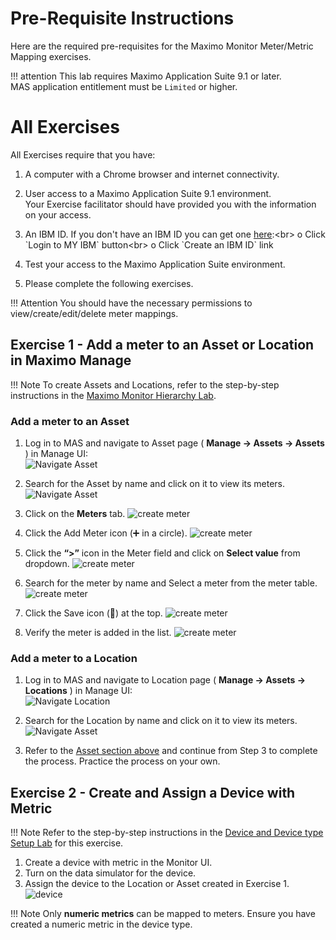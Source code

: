 # Pre-Requisite Instructions

Here are the required pre-requisites for the Maximo Monitor Meter/Metric Mapping exercises.

!!! attention
    This lab requires Maximo Application Suite 9.1 or later.</br>
    MAS application entitlement must be `Limited` or higher.

# All Exercises

All Exercises require that you have:

1.  A computer with a Chrome browser and internet connectivity.

2.  User access to a Maximo Application Suite 9.1 environment.<br>
Your Exercise facilitator should have provided you with the information on your access.

3.  An IBM ID.  If you don't have an IBM ID you can get one [here](https://www.ibm.com/account/reg/signup?):<br>
o Click `Login to MY IBM` button<br>
o Click `Create an IBM ID` link

4.  Test your access to the Maximo Application Suite environment.

5.  Please complete the following exercises.

!!! Attention
    You should have the necessary permissions to view/create/edit/delete meter mappings.

## Exercise 1 - Add a meter to an Asset or Location in Maximo Manage

!!! Note
    To create Assets and Locations, refer to the step-by-step instructions in the [Maximo Monitor Hierarchy Lab](../../monitor_hierarchy_9.1).

### Add a meter to an Asset

1. Log in to MAS and navigate to Asset page ( **Manage → Assets → Assets** ) in Manage UI:<br/>
![Navigate Asset](img/view_meter_data_01.png) <br/>

2. Search for the Asset by name and click on it to view its meters.
![Navigate Asset](img/view_meter_data_02.png) <br/>

3. Click on the **Meters** tab.
![create meter](img/create_meter_01.png) <br/>

4. Click the Add Meter icon (➕ in a circle).
![create meter](img/create_meter_02.png) <br/>

5. Click the **“>”** icon in the Meter field and click on **Select value** from dropdown.
![create meter](img/create_meter_03.png) <br/>

6. Search for the meter by name and Select a meter from the meter table.
![create meter](img/create_meter_04.png) <br/>

7. Click the Save icon (💾) at the top.
![create meter](img/create_meter_05.png) <br/>

8. Verify the meter is added in the list.
![create meter](img/create_meter_06.png) <br/>

### Add a meter to a Location

1. Log in to MAS and navigate to Location page ( **Manage → Assets → Locations** ) in Manage UI:<br/>
![Navigate Location](img/view_meter_data_05.png) <br/>

2. Search for the Location by name and click on it to view its meters.
![Navigate Asset](img/view_meter_data_02.png) <br/>

3. Refer to the [Asset section above](#add-a-meter-to-an-asset) and continue from Step 3 to complete the process. Practice the process on your own.

## Exercise 2 - Create and Assign a Device with Metric

!!! Note
    Refer to the step-by-step instructions in the [Device and Device type Setup Lab](../../monitor_device_devicetype_setup_9.1/) for this exercise.

1. Create a device with metric in the Monitor UI.
2. Turn on the data simulator for the device.
3. Assign the device to the Location or Asset created in Exercise 1.
![device](img/device_01.png) <br/>


!!! Note
    Only **numeric metrics** can be mapped to meters. Ensure you have created a numeric metric in the device type.

